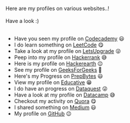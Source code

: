 <br>
Here are my profiles on various websites..! <br><br>
Have a look :) <br><br>

* Have you seen my profile on [Codecademy](https://www.codecademy.com/profiles/prabhukalyan) 😃
* I do learn something on [LeetCode](https://leetcode.com/prabhukalyan) :yum:	
* Take a look at my profile on [LetsUpgrade](https://community.letsupgrade.in/user/prabhukalyan) :stuck_out_tongue_winking_eye:	
* Peep into my profile on [Hackerrank](https://www.hackerrank.com/VVIT18BQ1A0596) :sweat_smile: 
* Here is my profile on [Hackerearth](https://www.hackerearth.com/@koriviprabhukalyan) :wink:
* See my profile on [GeeksForGeeks](https://auth.geeksforgeeks.org/user/prabhukalyan30/profile) :star_struck:	
* Here's my Progress on [PrepBytes](https://mycode.prepbytes.com/profile/prabhukalyan30) :smiley:	
* View my profile on [Educative](https://www.educative.io/profile/view/5638466612756480) :grin:	
* I do have an progress on [Dataquest](https://app.dataquest.io/profile/prabhukalyan30) :stuck_out_tongue_winking_eye:	
* Have a look at my profile on [Datacamp](https://www.datacamp.com/profile/prabhukalyan30) :sweat_smile: 
* Checkout my activity on [Quora](https://www.quora.com/profile/Prabhu-Kalyan-8) :yum:	
* I shared something on [Medium](https://medium.com/@prabhukalyan) :smiley:	
* My profile on [GitHub](https://github.com/prabhu30) :wink:	
